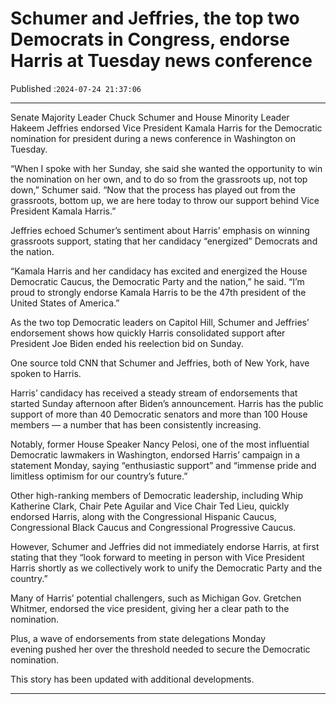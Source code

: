 # Schumer and Jeffries, the top two Democrats in Congress, endorse Harris at Tuesday news conference

Published :`2024-07-24 21:37:06`

---

Senate Majority Leader Chuck Schumer and House Minority Leader Hakeem Jeffries endorsed Vice President Kamala Harris for the Democratic nomination for president during a news conference in Washington on Tuesday.

“When I spoke with her Sunday, she said she wanted the opportunity to win the nomination on her own, and to do so from the grassroots up, not top down,” Schumer said. “Now that the process has played out from the grassroots, bottom up, we are here today to throw our support behind Vice President Kamala Harris.”

Jeffries echoed Schumer’s sentiment about Harris’ emphasis on winning grassroots support, stating that her candidacy “energized” Democrats and the nation.

“Kamala Harris and her candidacy has excited and energized the House Democratic Caucus, the Democratic Party and the nation,” he said. “I’m proud to strongly endorse Kamala Harris to be the 47th president of the United States of America.”

As the two top Democratic leaders on Capitol Hill, Schumer and Jeffries’ endorsement shows how quickly Harris consolidated support after President Joe Biden ended his reelection bid on Sunday.

One source told CNN that Schumer and Jeffries, both of New York, have spoken to Harris.

Harris’ candidacy has received a steady stream of endorsements that started Sunday afternoon after Biden’s announcement. Harris has the public support of more than 40 Democratic senators and more than 100 House members — a number that has been consistently increasing.

Notably, former House Speaker Nancy Pelosi, one of the most influential Democratic lawmakers in Washington, endorsed Harris’ campaign in a statement Monday, saying  “enthusiastic support” and “immense pride and limitless optimism for our country’s future.”

Other high-ranking members of Democratic leadership, including Whip Katherine Clark, Chair Pete Aguilar and Vice Chair Ted Lieu, quickly endorsed Harris, along with the Congressional Hispanic Caucus, Congressional Black Caucus and Congressional Progressive Caucus.

However, Schumer and Jeffries did not immediately endorse Harris, at first stating that they “look forward to meeting in person with Vice President Harris shortly as we collectively work to unify the Democratic Party and the country.”

Many of Harris’ potential challengers, such as Michigan Gov. Gretchen Whitmer, endorsed the vice president, giving her a clear path to the nomination.

Plus, a wave of endorsements from state delegations Monday evening pushed her over the threshold needed to secure the Democratic nomination.

This story has been updated with additional developments.

---

